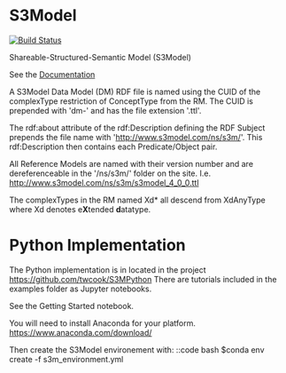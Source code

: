 # S3Model

[![Build Status](https://travis-ci.com/twcook/S3Model.svg?branch=master)](https://travis-ci.com/twcook/S3Model)

Shareable-Structured-Semantic Model (S3Model)

See the [Documentation]('https://s3model.com')


A S3Model Data Model (DM) RDF file is named using the CUID of the complexType restriction of ConceptType from the RM. The CUID is prepended with 'dm-' and has the file extension '.ttl'.


The rdf:about attribute of the rdf:Description defining the RDF Subject prepends the file name with 'http://www.s3model.com/ns/s3m/'.  This rdf:Description then contains each Predicate/Object pair.


All Reference Models are named with their version number and are dereferenceable in the '/ns/s3m/' folder on the site. I.e. http://www.s3model.com/ns/s3m/s3model_4_0_0.ttl

The complexTypes in the RM named Xd* all descend from XdAnyType where Xd denotes e**X**tended **d**atatype.

Python Implementation
=====================
The Python implementation is in located in the project https://github.com/twcook/S3MPython
There are tutorials included in the examples folder as Jupyter notebooks.


See the Getting Started notebook.

You will need to install Anaconda for your platform.
https://www.anaconda.com/download/


Then create the S3Model environement with:
::code bash
    $conda env create -f s3m_environment.yml

